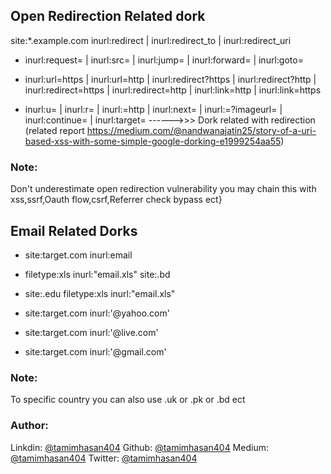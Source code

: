 ## Open Redirection Related dork

site:*.example.com inurl:redirect | inurl:redirect_to | inurl:redirect_uri

- inurl:request= | inurl:src= | inurl:jump= | inurl:forward= | inurl:goto=

- inurl:url=https | inurl:url=http | inurl:redirect?https | inurl:redirect?http | inurl:redirect=https | inurl:redirect=http | inurl:link=http | inurl:link=https

- inurl:u= | inurl:r= | inurl:=http | inurl:next= | inurl:=?imageurl= | inurl:continue= | inurl:target= ------>>> Dork related with redirection (related report https://medium.com/@nandwanajatin25/story-of-a-uri-based-xss-with-some-simple-google-dorking-e1999254aa55)

### Note:
Don't underestimate open redirection vulnerability you may chain this with xss,ssrf,Oauth flow,csrf,Referrer check bypass ect}

## Email Related Dorks

- site:target.com inurl:email                                                                                                                                                                                                        
- filetype:xls inurl:"email.xls" site:.bd  

- site:.edu filetype:xls inurl:"email.xls"
                                               
- site:target.com inurl:'@yahoo.com'
                                            
- site:target.com inurl:'@live.com'            

- site:target.com inurl:'@gmail.com'          

### Note: 
To specific country you can also use .uk or .pk or .bd ect

### Author:

Linkdin: [@tamimhasan404](https://www.linkedin.com/in/tamimhasan404/)
Github: [@tamimhasan404](https://github.com/tamimhasan404)
Medium: [@tamimhasan404](https://tamimhasan404.medium.com/)
Twitter: [@tamimhasan404](https://twitter.com/tamimhasan404)
